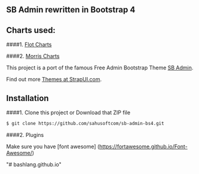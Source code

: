 ## SB Admin rewritten in Bootstrap 4

## Charts used:
####1. [Flot Charts](http://www.flotcharts.org/)

####2. [Morris Charts](http://morrisjs.github.io/morris.js/)


This project is a port of the famous Free Admin Bootstrap Theme [SB Admin](http://blackrockdigital.github.io/startbootstrap-sb-admin/).

Find out more [Themes at StrapUI.com](http://www.strapui.com/).

## Installation
####1. Clone this project or Download that ZIP file

```sh
$ git clone https://github.com/sahusoftcom/sb-admin-bs4.git
```

####2.  Plugins 

Make sure you have [font awesome] (https://fortawesome.github.io/Font-Awesome/)

"# bashlang.github.io" 
